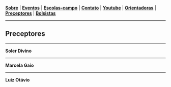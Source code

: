 <link href="./style.css" rel="stylesheet">
<meta charset="UTF-8">

[**Sobre**](./#sobre) | [**Eventos**](./#eventos) | [**Escolas-campo**](./#escolas-campo) | [**Contato**](./#contato) | [**Youtube**](./#youtube) | [**Orientadoras**](./orientadoras) | [**Preceptores**](./preceptores) | [**Bolsistas**](./bolsistas)

____

## Preceptores

____

**Soler Divino**

_____

**Marcela Gaio**

____
**Luiz Otávio**

